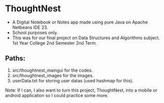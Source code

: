# ThoughtNest
* A Digital Notebook or Notes app made using pure Java on Apache Netbeans IDE 23.
* School purposes only.
* This was for our final project on Data Structures and Algorithms subject. 1st Year College 2nd Semester 2nd Term.

## Paths:
1. src/thoughtnest_maingui for the codes.
2. src/thoughtnest_images for the images.
3. userData.txt for storing user datas (used hashmap for this).

Note:
If I can, I also want to turn this project, ThoughtNest, into a mobile or android application so I could practice some more.
